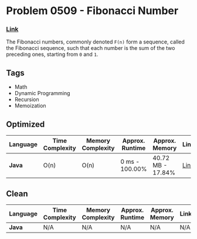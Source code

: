# Problem 0509 - Fibonacci Number
### [Link](https://leetcode.com/problems/fibonacci-number/description/)
The Fibonacci numbers, commonly denoted `F(n)` form a sequence, called the
Fibonacci sequence, such that each number is the sum of the two preceding 
ones, starting from `0` and `1`.

## Tags

- Math
- Dynamic Programming
- Recursion
- Memoization

## Optimized

| Language       | Time Complexity | Memory Complexity | Approx. Runtime | Approx. Memory    | Link                                                |
|----------------|-----------------|-------------------|-----------------|-------------------|-----------------------------------------------------|
| **Java**       | O(n)            | O(n)              | 0 ms - 100.00%  | 40.72 MB - 17.84% | [Link](./Problem-0509-Optimized/java/Solution.java) |

## Clean

| Language       | Time Complexity | Memory Complexity | Approx. Runtime | Approx. Memory | Link |
|----------------|-----------------|-------------------|-----------------|----------------|------|
| **Java**       | N/A             | N/A               | N/A             | N/A            | N/A  |
